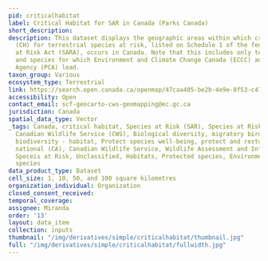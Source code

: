 ```yaml
---
pid: criticalhabitat
label: Critical Habitat for SAR in Canada (Parks Canada)
short_description: 
description: This dataset displays the geographic areas within which critical habitat
  (CH) for terrestrial species at risk, listed on Schedule 1 of the federal Species
  at Risk Act (SARA), occurs in Canada. Note that this includes only terrestrial species
  and species for which Environment and Climate Change Canada (ECCC) and Parks Canada
  Agency (PCA) lead.
taxon_group: Various
ecosystem_type: Terrestrial
link: https://search.open.canada.ca/openmap/47caa405-be2b-4e9e-8f53-c478ade2ca74
accessibility: Open
contact_email: scf-geocarto-cws-geomapping@ec.gc.ca
jurisdiction: Canada
spatial_data_type: Vector
_tags: Canada, critical habitat, Species at Risk (SAR), Species at Risk Act (SARA),
  Canadian Wildlife Service (CWS), Biological diversity, migratory birds, Nature and
  biodiversity - habitat, Protect species well-being, protect and restore species,
  national (CA), Canadian Wildlife Service, Wildlife Assessment and Information, 1.1.2
  Speceis at Risk, Unclassified, Habitats, Protected species, Environment, Endangered
  species
data_product_type: Dataset
cell_size: 1, 10, 50, and 100 square kilometres
organization_individual: Organization
closed_consent_received: 
temporal_coverage: 
assignee: Miranda
order: '13'
layout: data_item
collection: inputs
thumbnail: "/img/derivatives/simple/criticalhabitat/thumbnail.jpg"
full: "/img/derivatives/simple/criticalhabitat/fullwidth.jpg"
---
```

